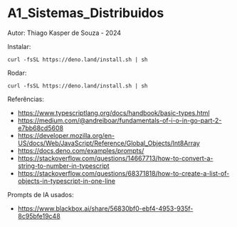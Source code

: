 # A1_Sistemas_Distribuidos


Autor: Thiago Kasper de Souza - 2024

Instalar: 

```
curl -fsSL https://deno.land/install.sh | sh
```

Rodar: 

```
curl -fsSL https://deno.land/install.sh | sh
```


Referências:

- https://www.typescriptlang.org/docs/handbook/basic-types.html
- https://medium.com/@andreiboar/fundamentals-of-i-o-in-go-part-2-e7bb68cd5608
- https://developer.mozilla.org/en-US/docs/Web/JavaScript/Reference/Global_Objects/Int8Array
- https://docs.deno.com/examples/prompts/
- https://stackoverflow.com/questions/14667713/how-to-convert-a-string-to-number-in-typescript
- https://stackoverflow.com/questions/68371818/how-to-create-a-list-of-objects-in-typescript-in-one-line


Prompts de IA usados:

- https://www.blackbox.ai/share/56830bf0-ebf4-4953-935f-8c95bfe19c48
